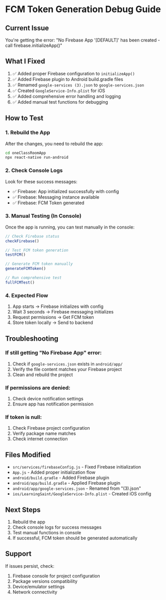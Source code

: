 # FCM Token Generation Debug Guide

## Current Issue
You're getting the error: "No Firebase App '[DEFAULT]' has been created - call firebase.initializeApp()"

## What I Fixed
1. ✅ Added proper Firebase configuration to `initializeApp()`
2. ✅ Added Firebase plugin to Android build.gradle files
3. ✅ Renamed `google-services (3).json` to `google-services.json`
4. ✅ Created `GoogleService-Info.plist` for iOS
5. ✅ Added comprehensive error handling and logging
6. ✅ Added manual test functions for debugging

## How to Test

### 1. Rebuild the App
After the changes, you need to rebuild the app:

```bash
cd oneClassRoomApp
npx react-native run-android
```

### 2. Check Console Logs
Look for these success messages:
- ✅ Firebase: App initialized successfully with config
- ✅ Firebase: Messaging instance available
- ✅ Firebase: FCM Token generated

### 3. Manual Testing (In Console)
Once the app is running, you can test manually in the console:

```javascript
// Check Firebase status
checkFirebase()

// Test FCM token generation
testFCM()

// Generate FCM token manually
generateFCMToken()

// Run comprehensive test
fullFCMTest()
```

### 4. Expected Flow
1. App starts → Firebase initializes with config
2. Wait 3 seconds → Firebase messaging initializes
3. Request permissions → Get FCM token
4. Store token locally → Send to backend

## Troubleshooting

### If still getting "No Firebase App" error:
1. Check if `google-services.json` exists in `android/app/`
2. Verify the file content matches your Firebase project
3. Clean and rebuild the project

### If permissions are denied:
1. Check device notification settings
2. Ensure app has notification permission

### If token is null:
1. Check Firebase project configuration
2. Verify package name matches
3. Check internet connection

## Files Modified
- `src/services/firebaseConfig.js` - Fixed Firebase initialization
- `App.js` - Added proper initialization flow
- `android/build.gradle` - Added Firebase plugin
- `android/app/build.gradle` - Applied Firebase plugin
- `android/app/google-services.json` - Renamed from "(3).json"
- `ios/LearningSaint/GoogleService-Info.plist` - Created iOS config

## Next Steps
1. Rebuild the app
2. Check console logs for success messages
3. Test manual functions in console
4. If successful, FCM token should be generated automatically

## Support
If issues persist, check:
1. Firebase console for project configuration
2. Package versions compatibility
3. Device/emulator settings
4. Network connectivity
